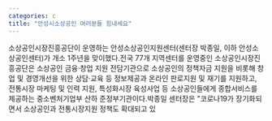 ```yaml
---
categories: c
title: "안성시소상공인 여러분들 힘내세요"
---
```

소상공인시장진흥공단이 운영하는 안성소상공인지원센터(센터장 박종일, 이하 안성소상공인센터)가 개소 1주년을 맞이했다.전국 77개 지역센터를 운영중인 소상공인시장진흥공단은 소상공인 금융·창업 지원 전담기관으로 소상공인의 정책자금 지원을 비롯해 창업 및 경영개선을 위한 상담·교육 등 정보제공과 온라인 판로지원 및 재기를 지원하고, 전통시장 마케팅 및 인력 지원, 특성화시장 육성사업 등 소상공인들에게 종합서비스를 제공하는 중소벤처기업부 산하 준정부기관이다.박종일 센터장은 "코로나19가 장기화되면서 소상공인과 전통시장지원 정책도 확대되고 있